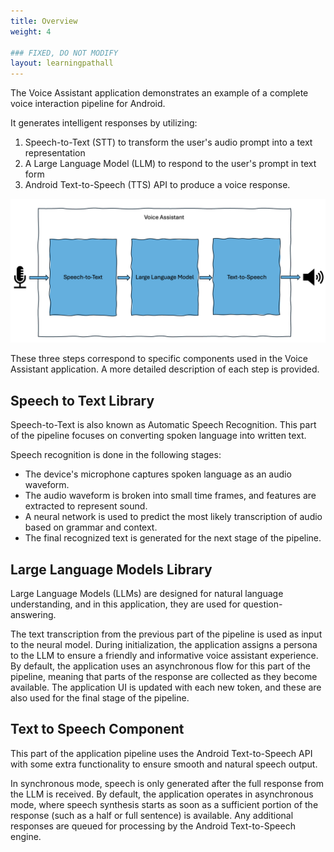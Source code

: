 ```yaml
---
title: Overview
weight: 4

### FIXED, DO NOT MODIFY
layout: learningpathall
---
```


The Voice Assistant application demonstrates an example of a complete voice interaction pipeline for Android.

It generates intelligent responses by utilizing:
1. Speech-to-Text (STT) to transform the user's audio prompt into a text representation
2. A Large Language Model (LLM) to respond to the user's prompt in text form
3. Android Text-to-Speech (TTS) API to produce a voice response.

![example image alt-text#center](overview.png "Figure 1: Overview")

These three steps correspond to specific components used in the Voice Assistant application. A more detailed description of each step is provided.

## Speech to Text Library

Speech-to-Text is also known as Automatic Speech Recognition. This part of the pipeline focuses on converting spoken language into written text.

Speech recognition is done in the following stages:
- The device's microphone captures spoken language as an audio waveform.
- The audio waveform is broken into small time frames, and features are extracted to represent sound.
- A neural network is used to predict the most likely transcription of audio based on grammar and context.
- The final recognized text is generated for the next stage of the pipeline.

## Large Language Models Library

Large Language Models (LLMs) are designed for natural language understanding, and in this application, they are used for question-answering.

The text transcription from the previous part of the pipeline is used as input to the neural model. During initialization, the application assigns a persona to the LLM to ensure a friendly and informative voice assistant experience. By default, the application uses an asynchronous flow for this part of the pipeline, meaning that parts of the response are collected as they become available. The application UI is updated with each new token, and these are also used for the final stage of the pipeline.

## Text to Speech Component

This part of the application pipeline uses the Android Text-to-Speech API with some extra functionality to ensure smooth and natural speech output.

In synchronous mode, speech is only generated after the full response from the LLM is received. By default, the application operates in asynchronous mode, where speech synthesis starts as soon as a sufficient portion of the response (such as a half or full sentence) is available. Any additional responses are queued for processing by the Android Text-to-Speech engine.
